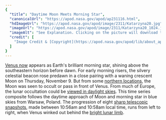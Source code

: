 ```yaml
---
{
  "title": "Daytime Moon Meets Morning Star",
  "canonicalUrl": "https://apod.nasa.gov/apod/ap231116.html",
  "hdImageUrl": "https://apod.nasa.gov/apod/image/2311/Katarzyna20.jpg",
  "imageUrl": "https://apod.nasa.gov/apod/image/2311/Katarzyna20_1024.jpg",
  "imageAlt": "See Explanation. Clicking on the picture will download the highest resolution version available.",
  "credit": [
    "Image Credit & [Copyright](https://apod.nasa.gov/apod/lib/about_apod.html#srapply): [Katarzyna Kaczmarczyk](https://www.facebook.com/photo/?fbid=326275853434332&set=pb.100081557586336.-2207520000)"
  ]
}
---
```


[Venus now](https://science.nasa.gov/skywatching/whats-up/) appears as Earth's brilliant morning star, shining above the southeastern horizon before dawn. For early morning risers, the silvery celestial beacon rose predawn in a close pairing with a waning crescent Moon on Thursday, November 9. But from some [northern locations](https://www.icelandreview.com/nature-travel/moon-and-venus-meet-in-icelands-morning-sky/), the Moon was seen to occult or pass in front of Venus. From much of Europe, the lunar occultation could be [viewed in daylight skies](https://www.cloudynights.com/topic/898759-daytime-occultation-of-venus-november-9-2023/). This time series composite follows the daytime approach of Moon and morning star in blue skies from Warsaw, Poland. The progression of eight [sharp telescopic snapshots](https://www.facebook.com/photo/?fbid=326275853434332&set=pb.100081557586336.-2207520000), made between 10:56am and 10:58am local time, runs from left to right, when Venus winked out behind the [bright lunar limb](https://apod.nasa.gov/apod/ap081206.html).
